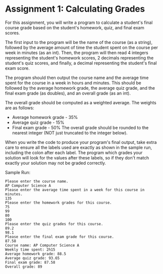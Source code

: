 # Assignment 1: Calculating Grades

For this assignment, you will write a program to calculate a student's final course grade based on the student's homework, quiz, and final exam scores.

The first input to the program will be the name of the course (as a string), followed by the average amount of time the student spent on the course per week in minutes (as an int). Then, the program will then read 4 integers representing the student's homework scores, 2 decimals representing the student's quiz scores, and finally, a decimal representing the student's final exam score.

The program should then output the course name and the average time spent for the course in a week in hours and minutes. This should be followed by the average homework grade, the average quiz grade, and the final exam grade (as doubles), and an overall grade (as an int).

The overall grade should be computed as a weighted average. The weights are as follows:
* Average homework grade - 35%
* Average quiz grade - 15%
* Final exam grade - 50%
The overall grade should be rounded to the nearest integer (NOT just truncated to the integer below).

When you write the code to produce your program's final output, take extra care to ensure all the labels used are exactly as shown in the sample run, including the colon after each label. The program which grades your solution will look for the values after these labels, so if they don't match exactly your solution may not be graded correctly.

Sample Run:

```
Please enter the course name.
AP Computer Science A
Please enter the average time spent in a week for this course in minutes.
135
Please enter the homework grades for this course.
75
99
80
100
Please enter the quiz grades for this course.
89.2
98.1
Please enter the final exam grade for this course.
87.58
Course name: AP Computer Science A
Weekly time spent: 2h15
Average homework grade: 88.5
Average quiz grade: 93.65
Final exam grade: 87.58
Overall grade: 89
```
